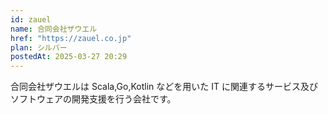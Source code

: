 ```yaml
---
id: zauel
name: 合同会社ザウエル
href: "https://zauel.co.jp"
plan: シルバー
postedAt: 2025-03-27 20:29
---
```


合同会社ザウエルは Scala,Go,Kotlin などを用いた IT に関連するサービス及びソフトウェアの開発支援を行う会社です。
